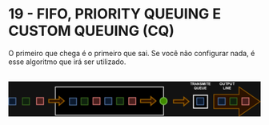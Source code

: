 # 19 - FIFO, PRIORITY QUEUING  E CUSTOM  QUEUING (CQ)

O primeiro que chega é o primeiro que sai. Se você não configurar nada, é esse algoritmo que irá ser utilizado. <br></br>

![FIFO](Imagens/fifo.png) <br></br>
